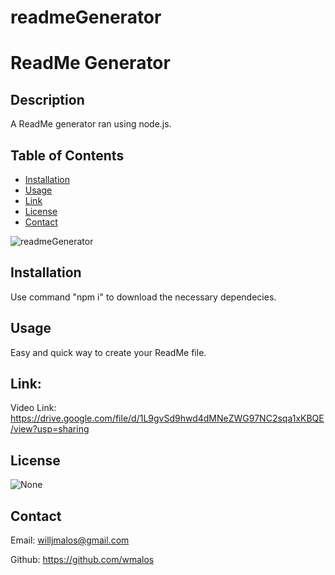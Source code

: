 # readmeGenerator
# ReadMe Generator

## Description
A ReadMe generator ran using node.js.

## Table of Contents
- [Installation](#installation)
- [Usage](#usage)
- [Link](#link)
- [License](#license)
- [Contact](#contact)

![readmeGenerator](https://github.com/wmalos/readmeGemeratpr/blob/main/Assets/readMe.png)


## Installation
Use command "npm i" to download the necessary dependecies.

## Usage
Easy and quick way to create your ReadMe file.

## Link:
Video Link: https://drive.google.com/file/d/1L9gvSd9hwd4dMNeZWG97NC2sqa1xKBQE/view?usp=sharing

## License
![None](https://https://img.shields.io/badge/license-None-lightgrey)

## Contact
Email: willjmalos@gmail.com

Github: https://github.com/wmalos


